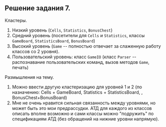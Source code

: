 ## Решение задания 7.
Кластеры.
1. Низкий уровень (`Cells`, `Statistics`, `BonusChest`)
2. Средний уровень (посетители для `Cells` и `Statistics`, классы `GameBoard`, `StatisticsBoard`, `BonusBoard`)
3. Высокий уровень (`Game` -- полностью отвечает за слаженную работу классов со 2 уровня).
4. Пользовательский уровень: класс `GameIO` (класс `Parser` -- распознавание пользовательских команд, вызов методов `Game`, печать) 
     
Размышления на тему.
1. Можно ввести другую кластеризацию для уровней 1 и 2 (по назначению: Cells + GameBoard, Statistics + StatisticsBoard, , BonusChest+BonusBoard)
2. Мне не очень нравится сильная связанность между уровнями, но может быть это мои предрассудки. АТД для каждого из классов описать вполне возможно и сами классы можно "подружить" по спецификациям АТД (без обращений на нижние уровни напрямую).
